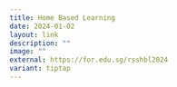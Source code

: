```yaml
---
title: Home Based Learning
date: 2024-01-02
layout: link
description: ""
image: ""
external: https://for.edu.sg/rsshbl2024
variant: tiptap
---
```

